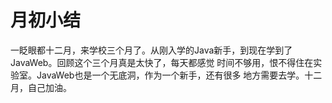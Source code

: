 # 月初小结
一眨眼都十二月，来学校三个月了。从刚入学的Java新手，到现在学到了JavaWeb。回顾这个三个月真是太快了，每天都感觉
时间不够用，恨不得住在实验室。JavaWeb也是一个无底洞，作为一个新手，还有很多
地方需要去学。十二月，自己加油。